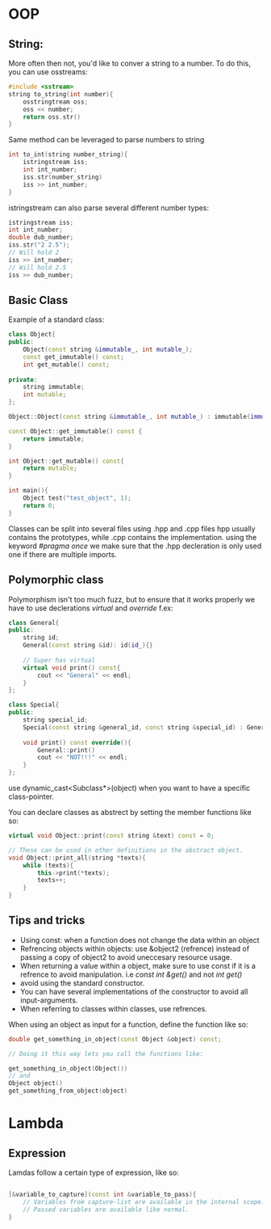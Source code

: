 # OOP
## String:
More often then not, you'd like to conver a string to a number.
To do this, you can use osstreams:
```c++
#include <sstream>
string to_string(int number){
    osstringtream oss;
    oss << number;
    return oss.str()
}
```
Same method can be leveraged to parse numbers to string

```c++
int to_int(string number_string){
    istringstream iss;
    int int_number;
    iss.str(number_string)
    iss >> int_number;
}
```
istringstream can also parse several different number types:
```c++
istringstream iss;
int int_number;
double dub_number;
iss.str("2 2.5");
// Will hold 2
iss >> int_number;
// Will hold 2.5
iss >> dub_number;
```

## Basic Class
Example of a standard class:
```c++
class Object{
public:
    Object(const string &immutable_, int mutable_);
    const get_immutable() const;
    int get_mutable() const;
    
private:
    string immutable;
    int mutable;
};

Object::Object(const string &immutable_, int mutable_) : immutable(immutable_), mutable(mutable){}

const Object::get_immutable() const {
    return immutable;
}

int Object::get_mutable() const{
    return mutable;
} 

int main(){
    Object test("test_object", 1);
    return 0;
}
```

Classes can be split into several files using .hpp and .cpp files
hpp usually contains the prototypes, while .cpp contains the implementation.
using the keyword _#pragma_ _once_ we make sure that the .hpp decleration is only used one
if there are multiple imports.
## Polymorphic class
Polymorphism isn't too much fuzz, but to ensure that it works properly
we have to use declerations _virtual_ and _override_
f.ex:
```c++
class General{
public:
    string id;
    General(const string &id): id(id_){}
    
    // Super has virtual
    virtual void print() const{
        cout << "General" << endl;
    }
};

class Special{
public:
    string special_id;
    Special(const string &general_id, const string &special_id) : General(general_id), special_id(special_id){}
    
    void print() const override(){
        General::print()
        cout << "NOT!!!" << endl;
    }
};
```

use dynamic_cast<Subclass*>(object) when you want to 
have a specific class-pointer.

You can declare classes as abstrect by setting the member functions
like so:
```c++
virtual void Object::print(const string &text) const = 0;

// These can be used in other definitions in the abstract object.
void Object::print_all(string *texts){
    while (texts){
        this->print(*texts);
        texts++;
    }
}
```

## Tips and tricks
* Using const: when a function does not change the data within an object
* Refrencing objects within objects: use &object2 (refrence) instead of passing
a copy of object2 to avoid uneccesary resource usage.
* When returning a value within a object, make sure to use const
if it is a refrence to avoid manipulation. i.e _const_ _int_ _&get()_ and
  not _int_ _get()_
* avoid using the standard constructor.
* You can have several implementations of the constructor to avoid
all input-arguments.
* When referring to classes within classes, use refrences.

When using an object as input for a function, define the function like so:

```c++
double get_something_in_object(const Object &object) const;

// Doing it this way lets you call the functions like:

get_something_in_object(Object())
// and
Object object()
get_something_from_object(object)
```
# Lambda
## Expression
Lamdas follow a certain type of expression, like so:
```c++

[&variable_to_capture](const int &variable_to_pass){
    // Variables from capture-list are available in the internal scope.
    // Passed variables are available like normal.
}


```